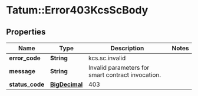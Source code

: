 # Tatum::Error403KcsScBody

## Properties
Name | Type | Description | Notes
------------ | ------------- | ------------- | -------------
**error_code** | **String** | kcs.sc.invalid | 
**message** | **String** | Invalid parameters for smart contract invocation. | 
**status_code** | [**BigDecimal**](BigDecimal.md) | 403 | 

